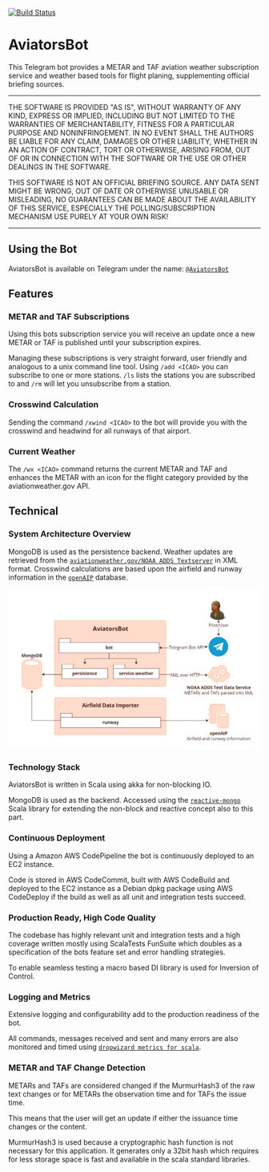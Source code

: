 [![Build Status](https://travis-ci.org/fvalka/AviatorsBot.svg?branch=master)](https://travis-ci.org/fvalka/AviatorsBot)

# AviatorsBot

This Telegram bot provides a METAR and TAF aviation weather 
subscription service and weather based tools for flight planing, 
supplementing official briefing sources.

___ 
THE SOFTWARE IS PROVIDED "AS IS", WITHOUT WARRANTY OF ANY KIND, EXPRESS OR IMPLIED, INCLUDING BUT NOT LIMITED TO THE WARRANTIES OF MERCHANTABILITY, FITNESS FOR A PARTICULAR PURPOSE AND NONINFRINGEMENT. IN NO EVENT SHALL THE AUTHORS BE LIABLE FOR ANY CLAIM, DAMAGES OR OTHER LIABILITY, WHETHER IN AN ACTION OF CONTRACT, TORT OR OTHERWISE, ARISING FROM, OUT OF OR IN CONNECTION WITH THE SOFTWARE OR THE USE OR OTHER DEALINGS IN THE SOFTWARE.

THIS SOFTWARE IS NOT AN OFFICIAL BRIEFING SOURCE. ANY DATA SENT MIGHT BE WRONG, OUT OF DATE OR OTHERWISE UNUSABLE OR MISLEADING, NO GUARANTEES CAN BE MADE ABOUT THE AVAILABILITY OF THIS SERVICE, ESPECIALLY THE POLLING/SUBSCRIPTION MECHANISM
USE PURELY AT YOUR OWN RISK!
___

## Using the Bot
AviatorsBot is available on Telegram under the name: 
[`@AviatorsBot`](https://t.me/AviatorsBot)

## Features
### METAR and TAF Subscriptions
Using this bots subscription service you will receive an update
once a new METAR or TAF is published until your subscription expires. 

Managing these subscriptions is very straight forward, user friendly
and analogous to a unix command line tool. Using `/add <ICAO>` you 
can subscribe to one or more stations. `/ls` lists the stations you
are subscribed to and `/rm` will let you unsubscribe from a station. 

### Crosswind Calculation
Sending the command `/xwind <ICAO>` to the bot will provide you with
the crosswind and headwind for all runways of that airport. 

### Current Weather
The `/wx <ICAO>` command returns the current METAR and TAF and 
enhances the METAR with an icon for the flight category provided by 
the aviationweather.gov API. 

## Technical
### System Architecture Overview
MongoDB is used as the persistence backend. Weather updates are 
retrieved from the [`aviationweather.gov/NOAA ADDS Textserver`](
https://www.aviationweather.gov/dataserver) in XML format. 
Crosswind calculations are based upon the airfield and runway information 
in the [`openAIP`](https://www.openaip.net/) database. 

![System overview](doc/images/system-overview.png "System overview")

### Technology Stack
AviatorsBot is written in Scala using akka for non-blocking IO. 

MongoDB is used as the backend. Accessed using the 
[`reactive-mongo`](http://reactivemongo.org/) Scala library for extending 
the non-block and reactive concept also to this part. 

### Continuous Deployment ###
Using a Amazon AWS CodePipeline the bot is continuously deployed to 
an EC2 instance. 

Code is stored in AWS CodeCommit, built with AWS CodeBuild and deployed to
the EC2 instance as a Debian dpkg package using AWS CodeDeploy if the build 
as well as all unit and integration tests succeed. 

### Production Ready, High Code Quality
The codebase has highly relevant unit and integration tests and a 
high coverage written mostly using ScalaTests FunSuite which doubles
as a specification of the bots feature set and error handling strategies.

To enable seamless testing a macro based DI library is used for 
Inversion of Control. 

### Logging and Metrics ### 
Extensive logging and configurability add to the production readiness 
of the bot. 

All commands, messages received and sent and many errors are also monitored
and timed using 
[`dropwizard metrics for scala`](https://github.com/erikvanoosten/metrics-scala). 

### METAR and TAF Change Detection ###
METARs and TAFs are considered changed if the MurmurHash3 of the raw text 
changes or for METARs the observation time and for TAFs the issue time. 

This means that the user will get an update if either the issuance time
changes or the content. 

MurmurHash3 is used because a cryptographic hash function is not necessary
for this application. It generates only a 32bit hash which requires for less
storage space is fast and available in the scala standard libraries. 